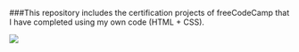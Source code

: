 ###This repository includes the certification projects of freeCodeCamp that I have completed using my own code (HTML + CSS).


<img src="https://www.publichealthnotes.com/wp-content/uploads/2020/03/project-planning-header@2x.png">
